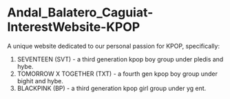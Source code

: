 # Andal_Balatero_Caguiat-InterestWebsite-KPOP
 A unique website dedicated to our personal passion for KPOP, specifically:

 1. SEVENTEEN (SVT) - a third generation kpop boy group under pledis and hybe.
 2. TOMORROW X TOGETHER (TXT) - a fourth gen kpop boy group under bighit and hybe.
 3. BLACKPINK (BP) - a third generation kpop girl group under yg ent.
